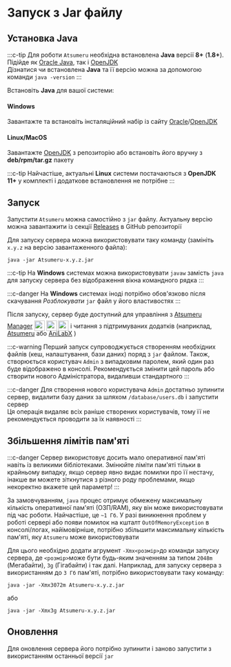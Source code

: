 # Запуск з Jar файлу

## Установка Java

:::c-tip
Для роботи `Atsumeru` необхідна встановлена **Java** версії **8+** (**1.8+**). Підійде як [Oracle Java](https://www.java.com/ru/download/manual.jsp), так і [OpenJDK](https://www.openlogic.com/openjdk-downloads)  
Дізнатися чи встановлена **Java** та її версію можна за допомогою команди `java -version`
:::

Встановіть **Java** для вашої системи:

#### Windows
Завантажте та встановіть інсталяційний набір із сайту [Oracle](https://www.java.com/ru/download/manual.jsp)/[OpenJDK](https://www.openlogic.com/openjdk-downloads)

#### Linux/MacOS
Завантажте [OpenJDK](https://www.openlogic.com/openjdk-downloads) з репозиторію або встановіть його вручну з **deb/rpm/tar.gz** пакету

:::c-tip
Найчастіше, актуальні **Linux** системи постачаються з **OpenJDK 11+** у комплекті і додаткове встановлення не потрібне
:::

## Запуск

Запустити `Atsumeru` можна самостійно з `jar` файлу. Актуальну версію можна завантажити із секції [Releases](https://github.com/AtsumeruDev/Atsumeru/releases) в GitHub репозиторії

Для запуску сервера можна використовувати таку команду (замініть `x.y.z` на версію завантаженного файла):

```
java -jar Atsumeru-x.y.z.jar
```

:::c-tip
На **Windows** системах можна використовувати `javaw` замість `java` для запуску сервера без відображення вікна командного рядка
:::

:::c-danger
На **Windows** системах іноді потрібно обов'язково після скачування *Розблокувати* `jar` файл у його властивостях
:::

Після запуску, сервер буде доступний для управління з [Atsumeru Manager](https://github.com/AtsumeruDev/AtsumeruManager) <img style="position: relative; top: 6px;" width="24" height="24" src="/assets/media/icons/windows.png"> <img style="position: relative; top: 6px;" width="24" height="24" src="/assets/media/icons/penguin.png"> <img style="position: relative; top: 6px;" width="24" height="24" src="/assets/media/icons/apple.png"> і читання з підтримуваних додатків (наприклад, [Atsumeru](https://github.com/AtsumeruDev/AtsumeruAndroid) <MaterialIcon icon="android"/> або [AniLabX](https://github.com/CrazyXacker/anilabx) <MaterialIcon icon="android"/>) 

:::c-warning
Перший запуск супроводжується створенням необхідних файлів  (кеш, налаштування, бази даних) поряд з `jar` файлом. Також, створюється користувач `Admin` з випадковим паролем, який один раз буде відображено в консолі. Рекомендується змінити цей пароль або створити нового Адміністратора, видаливши стандартного
:::

:::c-danger
Для створення нового користувача  `Admin` достатньо зупинити сервер, видалити базу даних за шляхом `/database/users.db` і запустити сервер  
Ця операція видаляє всіх раніше створених користувачів, тому її не рекомендується проводити за їх наявності
:::

## Збільшення лімітів пам'яті

:::c-danger
Сервер використовує досить мало оперативної пам'яті навіть із великими бібліотеками. Змінюйте ліміти пам'яті тільки в крайньому випадку, якщо сервер явно видає помилки про її нестачу, інакше ви можете зіткнутися з різного роду проблемами, якщо некоректно вкажете цей параметр!
:::

За замовчуванням, `java` процес отримує обмежену максимальну кількість оперативної пам'яті (ОЗП/RAM), яку він може використовувати під час роботи. Найчастіше, це `~1 Гб`. У разі виникнення проблем у роботі сервері або появи помилок на кшталт `OutOfMemoryException` в консолі/логах, найімовірніше, потрібно збільшити максимальну кількість пам'яті, яку `Atsumeru` може використовувати

Для цього необхідно додати агрумент `-Xmx<розмір>`до команди запуску сервера, де `<розмір>`може бути будь-яким значенням за типом  `2048m` (Мегабайти), `3g` (Гігабайти) і так далі. Наприклад, для запуску сервера з використанням до `3 Гб` пам'яті, потрібно використовувати таку команду:

```
java -jar -Xmx3072m Atsumeru-x.y.z.jar
```
або
```
java -jar -Xmx3g Atsumeru-x.y.z.jar 
```

## Оновлення

Для оновлення сервера його потрібно зупинити і заново запустити з використанням останньої версії `jar`
